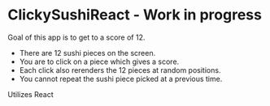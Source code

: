 # ClickySushiReact - Work in progress

Goal of this app is to get to a score of 12.

- There are 12 sushi pieces on the screen.  
- You are to click on a piece which gives a score.  
- Each click also rerenders the 12 pieces at random positions.
- You cannot repeat the sushi piece picked at a previous time.

Utilizes React




